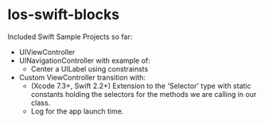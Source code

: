 # Ios-swift-blocks
Included Swift Sample Projects so far:

- UIViewController
- UINavigationController with example of: 
    - Center a UILabel using constrainsts
- Custom ViewController transition with:
    - (Xcode 7.3+, Swift 2.2+) Extension to the 'Selector' type with static constants holding the selectors for the methods we are calling in our class. 
    - Log for the app launch time.
